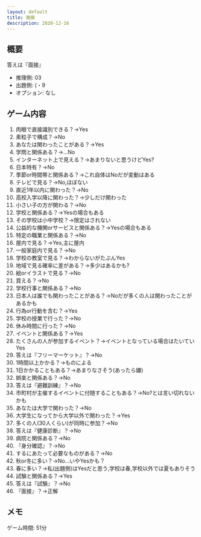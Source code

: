 ```yaml
---
layout: default
title: 面接
description: 2020-12-16
---
```


## 概要

答えは『面接』

- 推理側: 03
- 出題側: (・9
- オプション: なし

## ゲーム内容

1. 肉眼で直接識別できる？→Yes
2. 素粒子で構成？→No
3. あなたは関わったことがある？→Yes
4. 学問と関係ある？→…No
5. インターネット上で見える？→あまりないと思うけどYes?
6. 日本特有？→No
7. 季節or時間帯と関係ある？→これ自体はNoだが変動はある
8. テレビで見る？→No,ほぼない
9. 直近1年以内に関わった？→No
10. 高校入学以降に関わった？→少しだけ関わった
11. 小さい子の方が関わる？→No
12. 学校と関係ある？→Yesの場合もある
13. その学校は小中学校？→限定はされない
14. 公益的な機関orサービスと関係ある？→Yesの場合もある
15. 特定の職業と関係ある？→No
16. 屋内で見る？→Yes,主に屋内
17. 一般家庭内で見る？→No
18. 学校の教室で見る？→わからないがたぶんYes
19. 地域で見る確率に差がある？→多少はあるかも?
20. 絵orイラストで見る？→No
21. 買える？→No
22. 学校行事と関係ある？→No
23. 日本人は誰でも関わったことがある？→Noだが多くの人は関わったことがあるかも
24. 行為or行動を含む？→Yes
25. 学校の授業で行った？→No
26. 休み時間に行った？→No
27. イベントと関係ある？→Yes
28. たくさんの人が参加するイベント？→イベントとなっている場合はたいていYes
29. 答えは『フリーマーケット』？→No
30. 1時間以上かかる？→ものによる
31. 1日かかることもある？→あまりなさそう(あったら嫌)
32. 娯楽と関係ある？→No
33. 答えは『避難訓練』？→No
34. 市町村が主催するイベントに付随することもある？→No?とは言い切れないかも
35. あなたは大学で関わった？→No
36. 大学生になってから大学以外で関わった？→Yes
37. 多くの人(30人くらい)が同時に参加？→No
38. 答えは『健康診断』？→No
39. 病院と関係ある？→No
40. 『身分確認』？→No
41. するにあたって必要なものがある？→No
42. 秋or冬に多い？→No…いやYesかも？
43. 春に多い？→私(出題側)はYesだと思う,学校は春,学校以外では夏もありそう
44. 試験と関係ある？→Yes
45. 答えは『試験』？→No
46. 『面接』？→正解

## メモ

ゲーム時間: 51分
